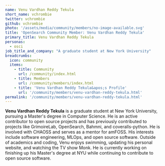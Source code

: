 ```yaml
---
name: Venu Vardhan Reddy Tekula
short_name: vchrombie
twitter: vchrombie
github: vchrombie
photo: '/assets/media/community/members/no-image-available.svg'
title: 'OpenSearch Community Member: Venu Vardhan Reddy Tekula'
primary_title: Venu Vardhan Reddy Tekula
personas:
  - osci
job_title_and_company: "A graduate student at New York University"
breadcrumbs:
  icon: community
  items:
    - title: Community
      url: /community/index.html
    - title: Members
      url: /community/members/index.html
    - title: 'Venu Vardhan Reddy Tekula&apos;s Profile'
      url: '/community/members/venu-vardhan-reddy-tekula.html'
permalink: '/community/members/venu-vardhan-reddy-tekula.html'
---
```


**Venu Vardhan Reddy Tekula** is a graduate student at New York University, pursuing a Master's degree in Computer Science. He is an active contributor to open source projects and has previously contributed to projects like GrimoireLab, OpenSearch, Bahmni, and coveralls-python. He is involved with CHAOSS and serves as a mentor for amFOSS. His interests include software engineering, MLOps, and open source software. Outside of academics and coding, Venu enjoys swimming, updating his personal website, and watching the TV show Monk. He is currently working on finishing up his Master's degree at NYU while continuing to contribute to open source software.
